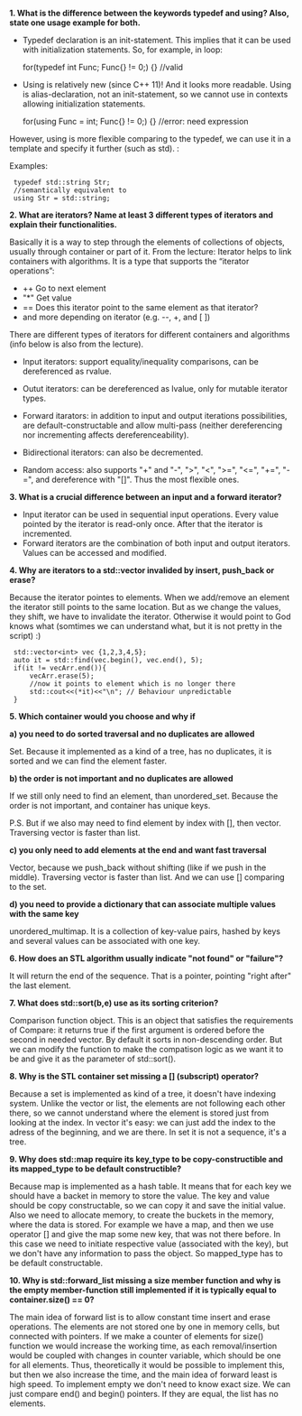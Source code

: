 **1. What is the difference between the keywords typedef and using? Also, state one usage example for both.**


- Typedef declaration is an init-statement. This implies that it can be used with initialization statements. So, for example, in loop:

     for(typedef int Func; Func{} != 0;) {} //valid

- Using is relatively new (since C++ 11)! And it looks more readable. Using is alias-declaration, not an init-statement, so we cannot use in contexts allowing initialization statements. 

	for(using Func = int; Func{} != 0;) {} //error: need expression
	
	
However, using is more flexible comparing to the typedef, we can use it in a template and specify it further (such as std). :

Examples: 

     typedef std::string Str;
     //semantically equivalent to
     using Str = std::string;

**2. What are iterators? Name at least 3 different types of iterators and explain their functionalities.**


Basically it is a way to step through the elements of collections of objects, usually through container or part of it. From the lecture:
Iterator helps to link containers with algorithms. It is a type that supports the “iterator operations”:
- ++ Go to next element
- "*" Get value
- == Does this iterator point to the same element as that iterator?
- and more depending on iterator (e.g. --, +, and [ ])

There are different types of iterators for different containers and algorithms (info below is also from the lecture).

- Input iterators: support equality/inequality comparisons, can be dereferenced as rvalue.

- Outut iterators: can be dereferenced as lvalue, only for mutable iterator types.

- Forward itarators: in addition to input and output iterations possibilities, are default-constructable and allow multi-pass (neither dereferencing nor incrementing affects dereferenceability).

- Bidirectional iterators: can also be decremented.

- Random access: also supports "+" and "-", ">", "<", ">=", "<=", "+=", "-=", and dereference with "[]". Thus the most flexible ones.

**3. What is a crucial difference between an input and a forward iterator?**

- Input iterator can be used in sequential input operations. Every value pointed by the iterator is read-only once. After that the iterator is incremented. 
- Forward iterators are the combination of both input and output iterators. Values can be accessed and modified.

**4. Why are iterators to a std::vector invalided by insert, push_back or erase?**

Because the iterator pointes to elements. When we add/remove an element the iterator still points to the same location. But as we change the values, they shift, we have to invalidate the iterator. Otherwise it would point to God knows what (somtimes we can understand what, but it is not pretty in the script) :)
    
     std::vector<int> vec {1,2,3,4,5};
     auto it = std::find(vec.begin(), vec.end(), 5);
     if(it != vecArr.end()){
         vecArr.erase(5); 
         //now it points to element which is no longer there
         std::cout<<(*it)<<"\n"; // Behaviour unpredictable   
     }
     
     
**5. Which container would you choose and why if**

**a) you need to do sorted traversal and no duplicates are allowed**

Set. Because it implemented as a kind of a tree, has no duplicates, it is sorted and we can find the element faster.

**b) the order is not important and no duplicates are allowed**

If we still only need to find an element, than unordered_set. Because the order is not important, and container has unique keys.

P.S. But if we also may need to find element by index with [], then vector. Traversing vector is faster than list.

**c) you only need to add elements at the end and want fast traversal**

Vector, because we push_back without shifting (like if we push in the middle). Traversing vector is faster than list. And we can use [] comparing to the set.

**d) you need to provide a dictionary that can associate multiple values with the same key**

unordered_multimap. It is a collection of key-value pairs, hashed by keys and several values can be associated with one key. 

**6. How does an STL algorithm usually indicate "not found" or "failure"?**

It will return the end of the sequence. That is a pointer, pointing "right after" the last element. 

**7. What does std::sort(b,e) use as its sorting criterion?**

Comparison function object. This is an object that satisfies the requirements of Compare: it returns ​true if the first argument is ordered before the second in needed vector. By default it sorts in non-descending order. But we can modify the function to make the compatison logic as we want it to be and give it as the parameter of std::sort().

**8. Why is the STL container set missing a [] (subscript) operator?**

Because a set is implemented as kind of a tree, it doesn't have indexing system. Unlike the vector or list, the elements are not following each other there, so we cannot understand where the element is stored just from looking at the index. In vector it's easy: we can just add the index to the adress of the beginning, and we are there. In set it is not a sequence, it's a tree. 

**9. Why does std::map require its key_type to be copy-constructible and its mapped_type to be default constructible?**


Because map is implemented as a hash table. It means that for each key we should have a backet in memory to store the value. The key and value should be copy constructable, so we can copy it and save the initial value.  Also we need to allocate memory, to create the buckets in the memory, where the data is stored. For example we have a map, and then we use operator [] and give the map some new key, that was not there before. In this case we need to initiate respective value (associated with the key), but we don't have any information to pass the object. So mapped_type has to be default constructable. 

**10. Why is std::forward_list missing a size member function and why is the empty member-function still implemented if it is typically equal to container.size() == 0?**

The main idea of forward list is to allow constant time insert and erase operations. The elements are not stored one by one in memory cells, but connected with pointers. If we make a counter of elements for size() function we would increase the working time, as each removal/insertion would be coupled with changes in counter variable, which should be one for all elements. Thus, theoretically it would be possible to implement this, but then we also increase the time, and the main idea of forward least is high speed.
To implement empty we don't need to know exact size. We can just compare end() and begin() pointers. If they are equal, the list has no elements.
